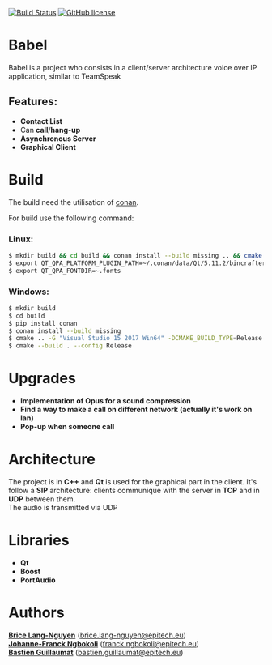 [![Build Status](https://travis-ci.com/bguillaumat/Babel.svg?token=JnqcJzSL9ygjbcHgxfkQ&branch=master)](https://travis-ci.com/bguillaumat/Babel)
[![GitHub license](https://img.shields.io/badge/license-MIT-blue.svg)](https://raw.githubusercontent.com/bguillaumat/Babel/master/LICENSE)
# Babel
Babel is a project who consists in a client/server architecture voice over IP application, similar to TeamSpeak
## Features:
* **Contact List**
* Can **call**/**hang-up**
* **Asynchronous Server**
* **Graphical Client**

# Build
The build need the utilisation of [conan](https://conan.io/).

For build use the following command: 
### Linux:
```sh
$ mkdir build && cd build && conan install --build missing .. && cmake .. && cmake --build .
$ export QT_QPA_PLATFORM_PLUGIN_PATH=~/.conan/data/Qt/5.11.2/bincrafters/stable/package/<random_package_id>/plugins
$ export QT_QPA_FONTDIR=~.fonts
```
### Windows:
```sh
$ mkdir build
$ cd build
$ pip install conan
$ conan install --build missing
$ cmake .. -G "Visual Studio 15 2017 Win64" -DCMAKE_BUILD_TYPE=Release
$ cmake --build . --config Release
```


# Upgrades
* **Implementation of Opus for a sound compression**
* **Find a way to make a call on different network (actually it's work on lan)**
* **Pop-up when someone call**

# Architecture
The project is in **C++** and **Qt** is used for the graphical part in the client.
It's follow a **SIP** architecture: clients communique with the server in **TCP** and in **UDP** between them.  
The audio is transmitted via UDP

# Libraries
* **Qt**
* **Boost**
* **PortAudio**

# Authors
**[Brice Lang-Nguyen](https://github.com/BriceLN)** (brice.lang-nguyen@epitech.eu)  
**[Johanne-Franck Ngbokoli](https://github.com/Franck242)** (franck.ngbokoli@epitech.eu)  
**[Bastien Guillaumat](https://github.com/bguillaumat)** (bastien.guillaumat@epitech.eu)  
